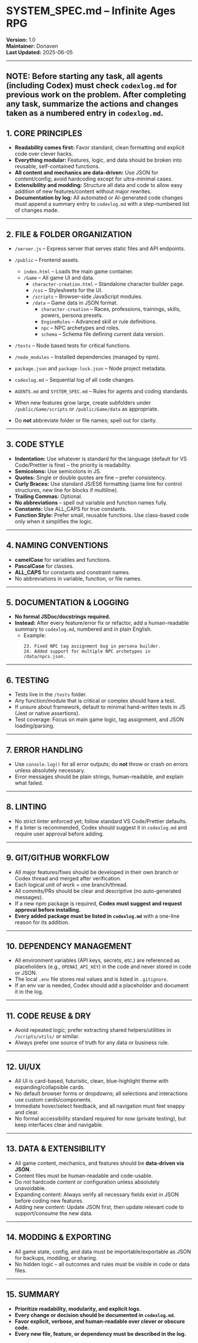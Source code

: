 # SYSTEM_SPEC.md – Infinite Ages RPG

**Version:** 1.0  
**Maintainer:** Donaven  
**Last Updated:** 2025-06-05


---
NOTE: Before starting any task, all agents (including Codex) must check `codexlog.md` for previous work on the problem. 
After completing any task, summarize the actions and changes taken as a numbered entry in `codexlog.md`.
---

## 1. CORE PRINCIPLES

- **Readability comes first:** Favor standard, clean formatting and explicit code over clever hacks.
- **Everything modular:** Features, logic, and data should be broken into reusable, self-contained functions.
- **All content and mechanics are data-driven:** Use JSON for content/config; avoid hardcoding except for ultra-minimal cases.
- **Extensibility and modding:** Structure all data and code to allow easy addition of new features/content without major rewrites.
- **Documentation by log:** All automated or AI-generated code changes must append a summary entry to `codexlog.md` with a step-numbered list of changes made.

---

## 2. FILE & FOLDER ORGANIZATION

- `/server.js` – Express server that serves static files and API endpoints.
- `/public` – Frontend assets.
  - `index.html` – Loads the main game container.
  - `/Game` – All game UI and data.
    - `character-creation.html` – Standalone character builder page.
    - `/css` – Stylesheets for the UI.
    - `/scripts` – Browser-side JavaScript modules.
    - `/data` – Game data in JSON format.
      - `character-creation` – Races, professions, trainings, skills, powers, persona presets.
      - `EngineRules` – Advanced skill or rule definitions.
      - `npc` – NPC archetypes and roles.
      - `schema` – Schema file defining current data version.
- `/tests` – Node based tests for critical functions.
- `/node_modules` – Installed dependencies (managed by npm).
- `package.json` and `package-lock.json` – Node project metadata.
- `codexlog.md` – Sequential log of all code changes.
- `AGENTS.md` and `SYSTEM_SPEC.md` – Rules for agents and coding standards.

- When new features grow large, create subfolders under `/public/Game/scripts` or `/public/Game/data` as appropriate.
- Do **not** abbreviate folder or file names; spell out for clarity.

---

## 3. CODE STYLE

- **Indentation:** Use whatever is standard for the language (default for VS Code/Prettier is fine) – the priority is readability.
- **Semicolons:** Use semicolons in JS.
- **Quotes:** Single or double quotes are fine – prefer consistency.
- **Curly Braces:** Use standard JS/ES6 formatting (same line for control structures, new line for blocks if multiline).
- **Trailing Commas:** Optional.
- **No abbreviations** – spell out variable and function names fully.
- **Constants:** Use ALL_CAPS for true constants.
- **Function Style:** Prefer small, reusable functions. Use class-based code only when it simplifies the logic.

---

## 4. NAMING CONVENTIONS

- **camelCase** for variables and functions.
- **PascalCase** for classes.
- **ALL_CAPS** for constants and constraint names.
- No abbreviations in variable, function, or file names.

---

## 5. DOCUMENTATION & LOGGING

- **No formal JSDoc/docstrings required.**
- **Instead:** After every feature/error fix or refactor, add a human-readable summary to `codexlog.md`, numbered and in plain English.
  - Example:  
    ```
    23. Fixed NPC tag assignment bug in persona builder.
    24. Added support for multiple NPC archetypes in /data/npcs.json.
    ```

---

## 6. TESTING

- Tests live in the `/tests` folder.
- Any function/module that is critical or complex should have a test.
- If unsure about framework, default to minimal hand-written tests in JS (Jest or native assertions).
- Test coverage: Focus on main game logic, tag assignment, and JSON loading/parsing.

---

## 7. ERROR HANDLING

- Use `console.log()` for all error outputs; do **not** throw or crash on errors unless absolutely necessary.
- Error messages should be plain strings, human-readable, and explain what failed.

---

## 8. LINTING

- No strict linter enforced yet; follow standard VS Code/Prettier defaults.
- If a linter is recommended, Codex should suggest it in `codexlog.md` and require user approval before adding.

---

## 9. GIT/GITHUB WORKFLOW

- All major features/fixes should be developed in their own branch or Codex thread and merged after verification.
- Each logical unit of work = one branch/thread.
- All commits/PRs should be clear and descriptive (no auto-generated messages).
- If a new npm package is required, **Codex must suggest and request approval before installing.**
- **Every added package must be listed in `codexlog.md`** with a one-line reason for its addition.

---

## 10. DEPENDENCY MANAGEMENT

- All environment variables (API keys, secrets, etc.) are referenced as placeholders (e.g., `OPENAI_API_KEY`) in the code and never stored in code or JSON.
- The local `.env` file stores real values and is listed in `.gitignore`.
- If an env var is needed, Codex should add a placeholder and document it in the log.

---

## 11. CODE REUSE & DRY

- Avoid repeated logic; prefer extracting shared helpers/utilities in `/scripts/utils/` or similar.
- Always prefer one source of truth for any data or business rule.

---

## 12. UI/UX

- All UI is card-based, futuristic, clean, blue-highlight theme with expanding/collapsible cards.
- No default browser forms or dropdowns; all selections and interactions use custom cards/components.
- Immediate hover/select feedback, and all navigation must feel snappy and clear.
- No formal accessibility standard required for now (private testing), but keep interfaces clear and navigable.

---

## 13. DATA & EXTENSIBILITY

- All game content, mechanics, and features should be **data-driven via JSON**.
- Content files must be human-readable and code-usable.
- Do not hardcode content or configuration unless absolutely unavoidable.
- Expanding content: Always verify all necessary fields exist in JSON before coding new features.
- Adding new content: Update JSON first, then update relevant code to support/consume the new data.

---

## 14. MODDING & EXPORTING

- All game state, config, and data must be importable/exportable as JSON for backups, modding, or sharing.
- No hidden logic – all outcomes and rules must be visible in code or data files.

---

## 15. SUMMARY

- **Prioritize readability, modularity, and explicit logs.**
- **Every change or decision should be documented in `codexlog.md`.**
- **Favor explicit, verbose, and human-readable over clever or obscure code.**
- **Every new file, feature, or dependency must be described in the log.**